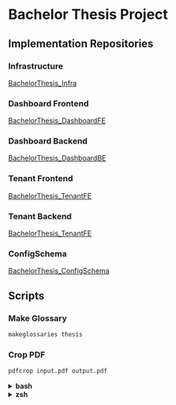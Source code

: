 # Bachelor Thesis Project

## Implementation Repositories

### Infrastructure
[BachelorThesis_Infra](https://github.com/MysterionAutotronic/BachelorThesis_Infra)

### Dashboard Frontend
[BachelorThesis_DashboardFE](https://github.com/MysterionAutotronic/BachelorThesis_DashboardFE)

### Dashboard Backend
[BachelorThesis_DashboardBE](https://github.com/MysterionAutotronic/BachelorThesis_DashboardBE)

### Tenant Frontend
[BachelorThesis_TenantFE](https://github.com/MysterionAutotronic/BachelorThesis_TenantFE)

### Tenant Backend
[BachelorThesis_TenantFE](https://github.com/MysterionAutotronic/BachelorThesis_TenantBE)

### ConfigSchema
[BachelorThesis_ConfigSchema](https://github.com/MysterionAutotronic/BachelorThesis_ConfigSchema)

## Scripts

### Make Glossary
```sh
makeglossaries thesis
```

### Crop PDF
```sh
pdfcrop input.pdf output.pdf
```

<details>

<summary><strong>bash</strong></summary>

### Setup
```sh
sudo bash ./scripts/install.sh
```

### Create plain text file

```sh
bash ./scripts/pandoc.sh
```

### Run JabRef

```sh
bash ./scripts/jabref.sh
```

### Compile SVG to PDF

```sh
bash ./scripts/convert_svgs.sh
```

</details>

<details>

<summary><strong>zsh</strong></summary>

### Setup

```sh
sudo zsh ./scripts/install.sh
```

### Create plain text file

```sh
zsh ./scripts/pandoc.sh
```

### Run JabRef

```sh
zsh ./scripts/jabref.sh
```

### Compile SVG to PDF

```sh
zsh ./scripts/convert_svgs.sh
```

</details>
